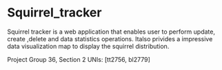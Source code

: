 # Squirrel_tracker

Squirrel tracker is a web application that enables user to perform update, create ,delete and data statistics operations. Italso privides a impressive data visualization map to display the squirrel distribution.

Project Group 36, Section 2
UNIs: [tt2756, bl2779] 

